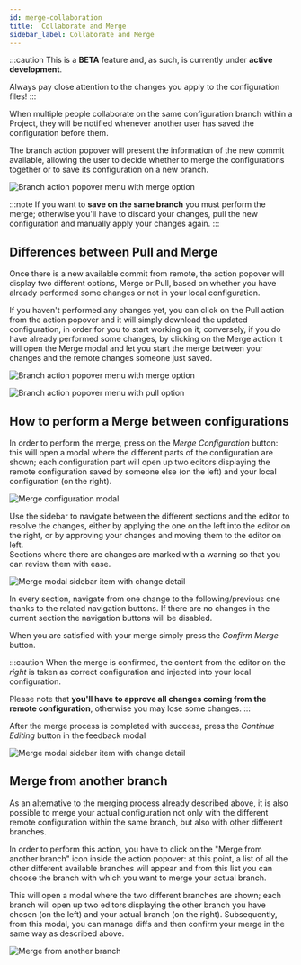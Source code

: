 ```yaml
---
id: merge-collaboration
title:  Collaborate and Merge
sidebar_label: Collaborate and Merge
---
```


:::caution
This is a **BETA** feature and, as such, is currently under **active development**.

Always pay close attention to the changes you apply to the configuration files!
:::

When multiple people collaborate on the same configuration branch within a Project, they will be notified whenever another user has saved the configuration before them.

The branch action popover will present the information of the new commit available, allowing the user to decide whether to merge the configurations together or to save its configuration on a new branch.  

<div style={{display: 'flex', justifyContent: 'center'}}>
  <div style={{display: 'flex', width: '340px'}}> 

![Branch action popover menu with merge option](img/merge-collaboration/action-popover-normal-mode.png)

  </div>
</div>

:::note
If you want to **save on the same branch** you must perform the merge; otherwise you'll have to discard your changes, pull the new configuration and manually apply your changes again. 
:::

## Differences between Pull and Merge

Once there is a new available commit from remote, the action popover will display two different options, Merge or Pull, based on whether you have already performed some changes or not in your local configuration.

If you haven't performed any changes yet, you can click on the Pull action from the action popover and it will simply download the updated configuration, in order for you to start working on it; conversely, if you do have already performed some changes, by clicking on the Merge action it will open the Merge modal and let you start the merge between your changes and the remote changes someone just saved.

<div style={{display: 'flex', flexDirection: 'row', gap: '8px'}}>
<div>

![Branch action popover menu with merge option](img/merge-collaboration/action-popover-merge-mode.png)

</div>
<div>

![Branch action popover menu with pull option](img/merge-collaboration/action-popover-pull-mode.png)

</div>
</div>

## How to perform a Merge between configurations

In order to perform the merge, press on the _Merge Configuration_ button: this will open a modal where the different parts of the configuration are shown; each configuration part will open up two editors displaying the remote configuration saved by someone else (on the left) and your local configuration (on the right).

![Merge configuration modal](img/merge-collaboration/merge-modal-change-view.png)

Use the sidebar to navigate between the different sections and the editor to resolve the changes, either by applying the one on the left into the editor on the right, or by approving your changes and moving them to the editor on left.  
Sections where there are changes are marked with a warning so that you can review them with ease.

<div style={{display: 'flex', justifyContent: 'center'}}>
  <div style={{display: 'flex', width: '340px'}}> 

![Merge modal sidebar item with change detail](img/merge-collaboration/merge-modal-sidebar-item-with-changes.png)

  </div>
</div>

In every section, navigate from one change to the following/previous one thanks to the related navigation buttons. If there are no changes in the current section the navigation buttons will be disabled.

When you are satisfied with your merge simply press the _Confirm Merge_ button.

:::caution
When the merge is confirmed, the content from the editor on the _right_ is taken as correct configuration and injected into your local configuration.

Please note that **you'll have to approve all changes coming from the remote configuration**, otherwise you may lose some changes.
:::

After the merge process is completed with success, press the _Continue Editing_ button in the feedback modal

<div style={{display: 'flex', justifyContent: 'center'}}>
  <div style={{display: 'flex', width: '450px'}}> 

![Merge modal sidebar item with change detail](img/merge-collaboration/merge-modal-ok-feedback.png)

  </div>
</div>

## Merge from another branch

As an alternative to the merging process already described above, it is also possible to merge your actual configuration not only with the different remote configuration within the same branch, but also with other different branches. 

In order to perform this action, you have to click on the "Merge from another branch" icon inside the action popover: at this point, a list of all the other different available branches will appear and from this list you can choose the branch with which you want to merge your actual branch.

This will open a modal where the two different branches are shown; each branch will open up two editors displaying the other branch you have chosen (on the left) and your actual branch (on the right). Subsequently, from this modal, you can manage diffs and then confirm your merge in the same way as described above.

<div style={{display: 'flex', justifyContent: 'center'}}>
  <div style={{display: 'flex', width: '340px'}}> 

![Merge from another branch](img/merge-collaboration/merge-from-another-branch.png)

  </div>
</div>
